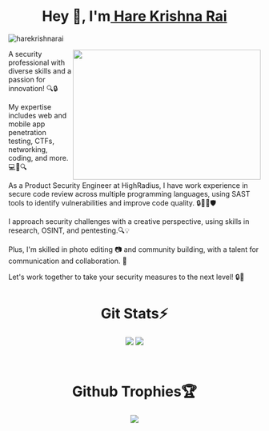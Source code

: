 <h1 align="center">Hey 👋, I'm<a href="https://github.com/harekrishnarai/"> Hare Krishna Rai</a></h1> 
<div align="left" >
<p> <img src="https://komarev.com/ghpvc/?username=harekrishnarai&label=Profile%20views&color=0e75b6&style=flat" alt="harekrishnarai" /> </p>

 <img align="right" height="260" width="375" alt="" src="https://user-images.githubusercontent.com/112663758/210334142-9208f722-e697-47e4-b854-6069c69cb60a.gif" />
  

A security professional with diverse skills and a passion for innovation! 🔍🔒

My expertise includes web and mobile app penetration testing, CTFs, networking, coding, and more. 💻📱🔍

As a Product Security Engineer at HighRadius, I have work experience in secure code review across multiple programming languages, using SAST tools to identify vulnerabilities and improve code quality. 🔒👨‍💻🛡️

I approach security challenges with a creative perspective, using skills in research, OSINT, and pentesting.🔍💡

Plus, I'm skilled in photo editing 📷 and community building, with a talent for communication and collaboration. 🤝

Let's work together to take your security measures to the next level! 🔒🚀
</div>
<h1></h1>

<div align="center" >
  <h1 align='center'>Git Stats⚡</h1>
 
![](https://github-readme-streak-stats.herokuapp.com/?user=harekrishnarai&theme=vue-dark&hide_border=false)
![](https://github-readme-stats.vercel.app/api/top-langs/?username=harekrishnarai&theme=vue-dark&hide_border=false&include_all_commits=false&count_private=false&layout=compact)<br/>
  
 <br/>
  
 <h1>Github Trophies🏆</h1>
 
![](https://github-profile-trophy.vercel.app/?username=harekrishnarai&theme=gitdimmed&no-frame=true&no-bg=true&margin-w=4)
  
</div>
